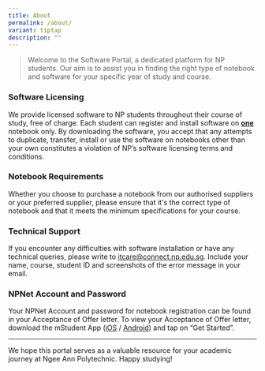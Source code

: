 ```yaml
---
title: About
permalink: /about/
variant: tiptap
description: ""
---
```

<blockquote>
<p>Welcome to the Software Portal, a dedicated platform for NP students.
Our aim is to assist you in finding the right type of notebook and software
for your specific year of study and course.</p>
</blockquote>
<h3>Software Licensing</h3>
<p>We provide licensed software to NP students throughout their course of
study, free of charge. Each student can register and install software on <strong><u>one</u> </strong>notebook
only. By downloading the software, you accept that any attempts to duplicate,
transfer, install or use the software on notebooks other than your own
constitutes a violation of NP’s software licensing terms and conditions.</p>
<h3>Notebook Requirements</h3>
<p>Whether you choose to purchase a notebook from our authorised suppliers
or your preferred supplier, please ensure that it's the correct type of
notebook and that it meets the minimum specifications for your course.</p>
<h3>Technical Support</h3>
<p>If you encounter any difficulties with software installation or have any
technical queries, please write to <a href="mailto:itcare@connect.np.edu.sg" rel="noopener noreferrer nofollow" target="_blank">itcare@connect.np.edu.sg</a>.&nbsp;Include
your name, course, student ID and screenshots of the error message in your
email.</p>
<h3>NPNet Account and Password</h3>
<p>Your NPNet Account and password for notebook registration can be found
in your Acceptance of Offer letter. To view your Acceptance of Offer letter,
download the mStudent App (<a href="https://apps.apple.com/sg/app/mstudent/id1065511743" rel="noopener noreferrer nofollow" target="_blank">iOS</a> / <a href="https://play.google.com/store/apps/details?id=sg.edu.np.student" rel="noopener noreferrer nofollow" target="_blank">Android</a>)
and tap on “Get Started”.</p>
<p></p>
<hr>
<p>We hope this portal serves as a valuable resource for your academic journey
at Ngee Ann Polytechnic. Happy studying!</p>
<p></p>
